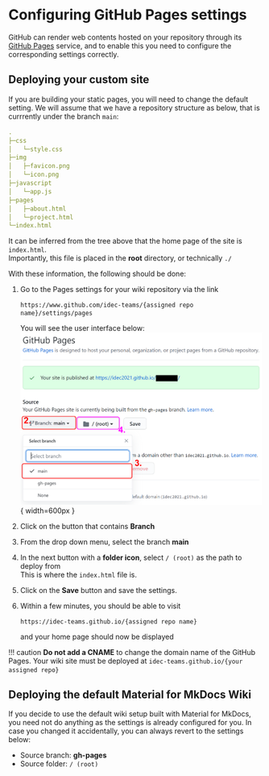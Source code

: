 # Configuring GitHub Pages settings

GitHub can render web contents hosted on your repository through its [GitHub Pages](https://pages.github.com) service, and to enable this you need to configure the corresponding settings correctly.

## Deploying your custom site

If you are building your static pages, you will need to change the default setting. We will assume that we have a repository structure as below, that is currrently under the branch `main`:

```yml
.
├─css
│   └─style.css
├─img
│   ├─favicon.png
│   └─icon.png
├─javascript
│   └─app.js
├─pages
│   ├─about.html
│   └─project.html
└─index.html
```

It can be inferred from the tree above that the home page of the site is `index.html`.  
Importantly, this file is placed in the **root** directory, or technically `./`

With these information, the following should be done:  
  
1. Go to the Pages settings for your wiki repository via the link  
    ```
    https://www.github.com/idec-teams/{assigned repo name}/settings/pages
    ```  
    You will see the user interface below:  
    ![GH Pages settings](img/tutorial_gh_pages.png){ width=600px }  

2. Click on the button that contains **Branch**

3. From the drop down menu, select the branch **main**

4. In the next button with a **folder icon**, select `/ (root)` as the path to deploy from  
    This is where the `index.html` file is.

5. Click on the **Save** button and save the settings.

6. Within a few minutes, you should be able to visit  
    ```
    https://idec-teams.github.io/{assigned repo name}
    ```  
    and your home page should now be displayed

!!! caution
    **Do not add a CNAME** to change the domain name of the GitHub Pages. Your wiki site must be deployed at `idec-teams.github.io/{your assigned repo}`

## Deploying the default Material for MkDocs Wiki

If you decide to use the default wiki setup built with Material for MkDocs, you need not do anything as the settings is already configured for you. In case you changed it accidentally, you can always revert to the settings below:  

- Source branch: **gh-pages**
- Source folder: `/ (root)`
